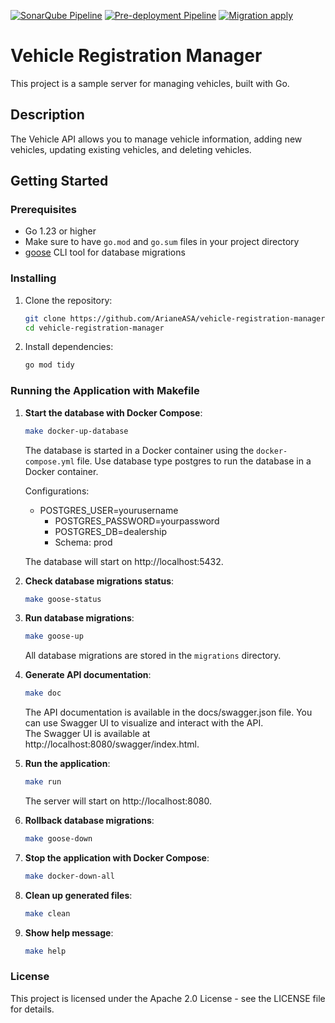[![SonarQube Pipeline](https://github.com/ArianeASA/vehicle-registration-manager/actions/workflows/sonar.yml/badge.svg)](https://github.com/ArianeASA/vehicle-registration-manager/actions/workflows/sonar.yml)
[![Pre-deployment Pipeline](https://github.com/ArianeASA/vehicle-registration-manager/actions/workflows/build.yml/badge.svg)](https://github.com/ArianeASA/vehicle-registration-manager/actions/workflows/build.yml)
[![Migration apply](https://github.com/ArianeASA/vehicle-registration-manager/actions/workflows/migration-apply.yml/badge.svg?branch=develop)](https://github.com/ArianeASA/vehicle-registration-manager/actions/workflows/migration-apply.yml)
# Vehicle Registration Manager

This project is a sample server for managing vehicles, built with Go.

## Description

The Vehicle API allows you to manage vehicle information, adding new vehicles, updating existing vehicles, and deleting vehicles.

## Getting Started

### Prerequisites

- Go 1.23 or higher
- Make sure to have `go.mod` and `go.sum` files in your project directory
- [goose](https://github.com/pressly/goose) CLI tool for database migrations 

### Installing

1. Clone the repository:
    ```sh
    git clone https://github.com/ArianeASA/vehicle-registration-manager.git
    cd vehicle-registration-manager
    ```

2. Install dependencies:
    ```sh
    go mod tidy
    ```

### Running the Application with Makefile

1. **Start the database with Docker Compose**:
    ```sh
    make docker-up-database
    ```
   The database is started in a Docker container using the `docker-compose.yml` file.
   Use database type postgres to run the database in a Docker container.
   
   Configurations:
   - POSTGRES_USER=yourusername
     - POSTGRES_PASSWORD=yourpassword
     - POSTGRES_DB=dealership
     - Schema: prod
   
   The database will start on http://localhost:5432.


2. **Check database migrations status**:
    ```sh
    make goose-status
    ```

3. **Run database migrations**:
    ```sh
    make goose-up
    ```
   All database migrations are stored in the `migrations` directory.


4. **Generate API documentation**:
    ```sh
    make doc
    ```
   The API documentation is available in the docs/swagger.json file. You can use Swagger UI to visualize and interact with the API.  
   The Swagger UI is available at http://localhost:8080/swagger/index.html.


5. **Run the application**:
    ```sh
    make run
    ```
   The server will start on http://localhost:8080.


6. **Rollback database migrations**:
    ```sh
    make goose-down
    ```
    
7. **Stop the application with Docker Compose**:
    ```sh
    make docker-down-all
    ```
   

8. **Clean up generated files**:
    ```sh
    make clean
    ```
   

9. **Show help message**:
    ```sh
    make help
    ```
   
### License
This project is licensed under the Apache 2.0 License - see the LICENSE file for details.